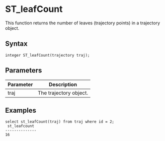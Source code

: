 # ST\_leafCount

This function returns the number of leaves \(trajectory points\) in a trajectory object.

## Syntax

```
integer ST_leafCount(trajectory traj);
```

## Parameters

|Parameter|Description|
|---------|-----------|
|traj|The trajectory object.|

## Examples

```
select st_leafCount(traj) from traj where id = 2;
 st_leafcount 
--------------           
16
```

